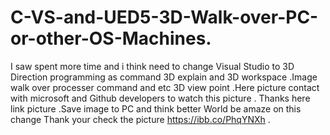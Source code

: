 # C-VS-and-UED5-3D-Walk-over-PC-or-other-OS-Machines.
I saw spent more time and i think need to change Visual Studio to 3D Direction programming as command 3D explain and 3D workspace .Image walk over processer command and etc 3D view point .Here picture contact with microsoft and Github developers to watch this picture . Thanks here link picture .Save image to PC and think better World be amaze on this change Thank your check the picture https://ibb.co/PhqYNXh .
